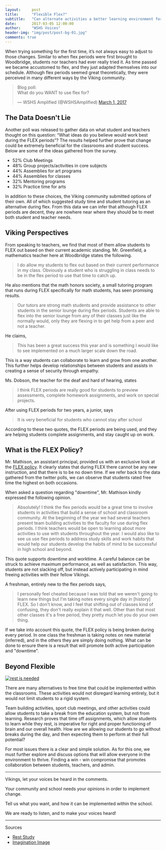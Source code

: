 ```yaml
---
layout:     post
title:      "Flexible Flex?"
subtitle:   "Can alternate activities a better learning environment for students and teachers?"
date:       2017-03-05 12:00:00
author:     "WSHS Voices"
header-img: "img/post/post-bg-01.jpg"
comments: true
---
```

<!-- Start -->
<p>When trying something for the first time, it’s not always easy to adjust to those changes. Similar to when flex periods were first brought to Woodbridge,  students nor teachers had ever really tried it. As time passed we became accustomed to flex, and they just adapted themselves into our schedule. Although flex periods seemed great theoretically, they were perceived in many different ways by the Viking community.</p>

<!-- Twitter poll -->
<blockquote class="twitter-tweet" data-lang="en"><p lang="en" dir="ltr">Blog poll:<br>What do you WANT to use flex for?</p>&mdash; WSHS Amplified (@WSHSAmplified) <a href="https://twitter.com/WSHSAmplified/status/837080783441494016">March 1, 2017</a></blockquote>
<script async src="//platform.twitter.com/widgets.js" charset="utf-8"></script>

<!-- Intro -->
<h2 class="section-heading">The Data Doesn't Lie</h2>
<p>Another poll was released to gather data on what student and teachers thought on this question: “What ideas do you believe would work best during the FLEX periods”? The results helped further prove that change could be extremely beneficial for the classrooms and student success. Below are some of the ideas gathered from the survey.</p>

<!-- Data list google forms -->
<ul>
  <li>52% Club Meetings</li>
  <li>48% Group projects/activities in core subjects</li>
  <li>44% Assemblies for art programs</li>
  <li>44% Assemblies for classes</li>
  <li>32% Mentoring programs</li>
  <li>32% Practice time for arts</li>
</ul>

<!-- Data explanation -->
<p>In addition to these choices, the Viking community submitted options of their own. All of which suggested study time and student tutoring as an alternative during flex. From this data we can infer that although FLEX periods are decent, they are nowhere near where they should be to meet both student and teacher needs.</p>

<!-- Viking Perspectives section -->
<h2 class="section-heading">Viking Perspectives</h2>
<p>From speaking to teachers, we find that most of them allow students to FLEX out based on their current academic standing. Mr. Greenfield, a mathematics teacher here at Woodbridge states the following.</p>

<!-- Mr. Greenfield quote -->
<blockquote>I do allow my students to flex out based on their current performance in my class. Obviously a student who is struggling in class needs to be in the flex period to use that time to catch up.</blockquote>

<p>He also mentions that the math honors society, a small tutoring program that runs during FLEX specifically for math students, has seen promising results.</p>

<!-- Quote continued -->
<blockquote>Our tutors are strong math students and provide assistance to other students in the senior lounge during flex periods. Students are able to flex into the senior lounge from any of their classes just like the normally would, only they are flexing in to get help from a peer and not a teacher.</blockquote>

<p>He claims,</p>

<blockquote>This has been a great success this year and is something I would like to see implemented on a much larger scale down the road.</blockquote>

<p>This is a way students can collaborate to learn and grow from one another. This further helps develop relationships between students and assists in creating a sense of security through empathy.</p>

<!-- Ms. Dobson quote -->
<p>Ms. Dobson, the teacher for the deaf and hard of hearing, states</p>

<!-- Dobson quote -->
<blockquote>I think FLEX periods are really good for students to preview assessments, complete homework assignments, and work on special projects.</blockquote>

<p>After using FLEX periods for two years, a junior, says</p>

<!-- Junior quote -->
<blockquote>It is very beneficial for students who cannot stay after school</blockquote>

<p>According to these two quotes, the FLEX periods are being used, and they are helping students complete assignments, and stay caught up on work.</p>

<h2 class="section-heading">What is the FLEX Policy?</h2>
<p>Mr. Mathison, an assistant principal, provided us with an exclusive look at the <a href="https://wshsamplified.com/extras/flex-policy.pdf">FLEX policy</a>. It clearly states that during FLEX there cannot be any new instruction, and that there is to be no down time. If we refer back to the data gathered from the twitter polls, we can observe that students rated free time the highest on both occasions.</p>

<p>When asked a question regarding "downtime", Mr. Mathison kindly expressed the following opinion.</p>

<blockquote>Absolutely! I think the flex periods would be a great time to involve students in activities that build a sense of school and classroom community. At the beginning of the year we had several teachers present team building activities to the faculty for use during flex periods. I think teachers would be open to learning about more activities to use with students throughout the year. I would also like to see us use flex periods to address study skills and work habits that would help our students develop the habits of mind to be successful in high school and beyond.</blockquote>

<p>This quote supports downtime and worktime. A careful balance can be struck to achieve maximum performance, as well as satisfaction. This way, students are not slacking off, but instead actively participating in mind freeing activities with their fellow Vikings.</p>

<p>A freshman, entirely new to the flex periods says, </p>

<blockquote>I personally feel cheated because I was told that we weren't going to learn new things but I'm taking notes every single day in [history] FLEX. So I don't know, and I feel that shifting out of classes kind of confusing, they don't really explain it that well. Other than that most other classes it's a free period, they pretty much let you do your own thing.</blockquote>

<p>If we take into account this quote, the FLEX policy is being broken during every period. In one class the freshman is taking notes on new material (inferred), and in the others they are simply doing nothing. What can be done to ensure there is a result that will promote both active participation and "downtime".</p>
<!-- Beyond flexible section -->
<h2 class="section-heading">Beyond Flexible</h2>

<a href="#">
    <img src="{{ site.baseurl }}/img/post/inner/post03-img02.gif" alt="rest is needed">
</a>

<p>There are many alternatives to free time that could be implemented within the classrooms. These activities would not disregard learning entirely, but it would not limit students to a rigid system.</p>

<p>Team building activities, sport club meetings, and other activities could allow students to take a break from the education system, but not from learning. Research proves that time off assignments, which allow students to learn while they rest, is imperative for right and proper functioning of brain and our overall health. How are we allowing our students to go without breaks during the day, and then expecting them to perform at their full potential?</p>

<p>For most issues there is a clear and simple solution. As for this one, we must further explore and discuss options that will allow everyone in the environment to thrive. Finding a win - win compromise that promotes collaboration between students, teachers, and admin.</p>

<hr>

<p>Vikings, let your voices be heard in the comments.</p>
<p>Your community and school needs your opinions in order to implement change.</p>
<p>Tell us what you want, and how it can be implemented within the school.</p>
<p>We are ready to listen, and to make your voices heard!</p>

<hr>

<p>Sources</p>
<ul>
  <li><a href="https://www.entrepreneur.com/article/282775">Rest Study</a></li>
  <li><a href="https://dribbble.com/thelittlelabs">Imagination Image</a></li>
</ul>
